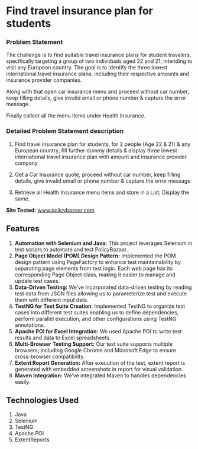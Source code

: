 
# Find travel insurance plan for students

### Problem Statement

The challenge is to find suitable travel insurance plans for student travelers,
specifically targeting a group of two individuals aged 22 and 21,
intending to visit any European country. The goal is to identify the three lowest international travel insurance plans, including their respective amounts and insurance provider companies.

Along with that open car insurance menu and proceed without car number, keep filling details, give invalid email or phone number & capture the error message.

Finally collect all the menu items under Health Insurance.


### Detailed Problem Statement description

1. Find travel insurance plan for students, for 2 people (Age 22 & 21) & any European country, fill further dummy details & display three lowest international travel insurance plan with amount and insurance provider company

2. Get a Car Insurance quote, proceed without car number, keep filling details, give invalid email or phone number & capture the error message

3. Retrieve all Health Insurance menu items and store in a List; Display the same.

**Site Tested:** www.policybazaar.com

## Features
1. **Automation with Selenium and Java:** This project leverages Selenium in test scripts to automate and test PolicyBazaar.
2. **Page Object Model (POM) Design Pattern:** Implemented the POM design pattern using PageFactory to enhance test maintainability by separating page elements from test logic. Each web page has its corresponding Page Object class, making it easier to manage and update test cases.
3. **Data-Driven Testing:** We’ve incorporated data-driven testing by reading test data from JSON files allowing us to parameterize test and execute them with different input data.
4. **TestNG for Test Suite Creation**: Implemented TestNG to organize test cases into different test suites enabling us to define dependencies, perform parallel execution, and other configurations using TestNG annotations.
5. **Apache POI for Excel Integration:** We used Apache POI to write test results and data to Excel spreadsheets.
6. **Multi-Browser Testing Support:** Our test suite supports multiple browsers, including Google Chrome and Microsoft Edge to ensure cross-browser compatibility.
7. **Extent Report Generation:**
   After execution of the test, extent report is generated with embedded screenshots in report for visual validation.
8. **Maven Integration:** We’ve integrated Maven to handles dependencies easily.

## Technologies Used

1. Java
2. Selenium 
3. TestNG 
4. Apache POI 
5. ExtentReports

